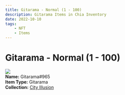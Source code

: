 ```yaml
---
title: Gitarama - Normal (1 - 100)
description: Gitarama Items in Chia Inventory
date: 2022-10-10
tags:
    - NFT
    - Items
---
```


# Gitarama - Normal (1 - 100)
<div class="item_thumbnail">
<img loading="lazy" src="https://gy4lg2ad7cq7nl3ilzyasbvhhfeyumweo7splfano4zycaau.arweave.net/NjizaAP4ofavaF5wCQanOUmKMsR35PW-UDX_czgQAUE"><br/>
<div><strong>Name:</strong> Gitarama#965</div>
<div><strong>Item Type:</strong> Gitarama</div>
<div><strong>Collection:</strong> <a href="https://www.spacescan.io/xch/nft/collection/col1lend2dcn558km4wcwta4xnkfv3xpcmlp9kyt0m909emvfxechlyqdl5ndg">City Illusion</a></div>
</div>

